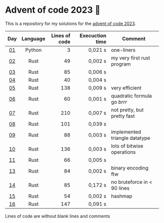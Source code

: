 # Advent of code 2023 :christmas_tree:
This is a repository for my solutions for the [advent of code 2023](https://adventofcode.com/2023).

<!-- table begin -->
| Day      | Language | Lines of code | Execuction time | Comment                       |
|:---:     |:---:     | ---:          | ---:            |---                            |
| [01](01) | Python   | 3             | 0,021 s         | one-liners                    |
| [02](02) | Rust     | 49            | 0,002 s         | my very first rust program    |
| [03](03) | Rust     | 85            | 0,006 s         |                               |
| [04](04) | Rust     | 40            | 0,004 s         |                               |
| [05](05) | Rust     | 138           | 0,009 s         | very efficient                |
| [06](06) | Rust     | 60            | 0,001 s         | quadratic formula go *brrr*   |
| [07](07) | Rust     | 210           | 0,007 s         | not pretty, but pretty fast   |
| [08](08) | Rust     | 101           | 0,039 s         |                               |
| [09](09) | Rust     | 88            | 0,003 s         | implemented triangle datatype |
| [10](10) | Rust     | 136           | 0,003 s         | lots of bitwise operations    |
| [11](11) | Rust     | 66            | 0,005 s         |                               |
| [13](13) | Rust     | 84            | 0,002 s         | binary encoding ftw           |
| [14](14) | Rust     | 85            | 0,172 s         | no bruteforce in < 90 lines   |
| [15](15) | Rust     | 54            | 0,002 s         | hashmap                       |
| [16](16) | Rust     | 147           | 0,091 s         |                               |

 Lines of code are without blank lines and comments
